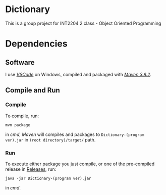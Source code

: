 # Dictionary

This is a group project for INT2204 2 class - Object Oriented Programming

# Dependencies

## Software

I use [_VSCode_](https://code.visualstudio.com/download) on Windows, compiled and packaged with [_Maven 3.8.2_](https://maven.apache.org/download.cgi "	apache-maven-3.8.2").

## Compile and Run

### Compile

To compile, run:

```
mvn package
```

in _cmd_, _Maven_ will compiles and packages to `Dictionary-(program ver).jar` in `(root directory)/target/` path.

### Run

To execute either package you just compile, or one of the pre-compiled release in [Releases](https://github.com/kudotuanminh/Dictionary/releases), run:

```
java -jar Dictionary-(program ver).jar
```

in _cmd_.
